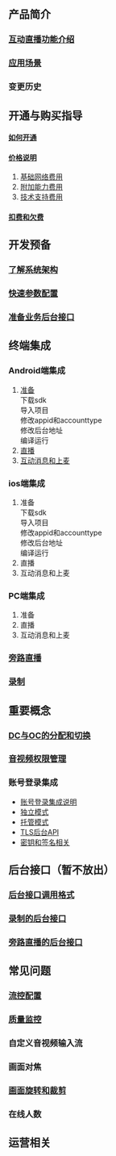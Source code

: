 ## 产品简介
### [互动直播功能介绍](https://github.com/zhaoyang21cn/suixinbo_doc/blob/master/doc2/Introduction.md)
### [应用场景](https://www.qcloud.com/doc/product/268/3160)
### 变更历史
## 开通与购买指导
#### [如何开通](https://www.qcloud.com/doc/product/268/4899)
#### [价格说明](https://www.qcloud.com/doc/product/268/5127)
1. [基础网络费用](https://www.qcloud.com/doc/product/268/5128)
2. [附加能力费用](https://www.qcloud.com/doc/product/268/5129)
3. [技术支持费用](https://www.qcloud.com/doc/product/268/5130)

#### [扣费和欠费](https://www.qcloud.com/doc/product/268/3166)

## 开发预备
### [了解系统架构](https://github.com/zhaoyang21cn/suixinbo_doc/blob/master/doc2/Architecture.md)
### [快速参数配置](https://github.com/zhaoyang21cn/suixinbo_doc/blob/master/doc2/fastConfig.md)
### [准备业务后台接口](https://github.com/zhaoyang21cn/suixinbo_doc/blob/master/doc2/serverInit.md)

## 终端集成
### Android端集成
1. [准备](../随心播/Android随心播集成/beforeHand.md) <br/>
	下载sdk<br/>
	导入项目<br/>
	修改appid和accounttype<br/>
	修改后台地址<br/>
	编译运行<br/>
2. [直播](https://github.com/zhaoyang21cn/ILiveSDK_Android_Demos/blob/master/doc/ILiveSDK/ILVLiveManager.md)
3. [互动消息和上麦](https://github.com/zhaoyang21cn/ILiveSDK_Android_Demos/blob/master/doc/ILiveSDK/ILVLiveSenior.md)

### ios端集成
1. 准备<br/>
 	下载sdk<br/>
	导入项目<br/>
	修改appid和accounttype<br/>
	修改后台地址<br/>
	编译运行<br/>
2. 直播
3. 互动消息和上麦

### PC端集成
1. 准备
2. 直播
3. 互动消息和上麦



### [旁路直播](https://github.com/zhaoyang21cn/suixinbo_doc/blob/master/doc2/pushStream.md)

### [录制](https://github.com/zhaoyang21cn/suixinbo_doc/blob/master/doc2/record.md)

## 重要概念

### [DC与OC的分配和切换](https://github.com/zhaoyang21cn/suixinbo_doc/blob/master/doc2/oddc.md)
### [音视频权限管理](https://github.com/zhaoyang21cn/suixinbo_doc/blob/master/doc2/enterRoomParam.md)

### 账号登录集成
* [账号登录集成说明](https://www.qcloud.com/doc/product/268/3328)
* [独立模式](https://www.qcloud.com/doc/product/268/3329)
* [托管模式](https://www.qcloud.com/doc/product/268/3330)
* [TLS后台API](https://www.qcloud.com/doc/product/268/3331)
* [密钥和签名相关](https://www.qcloud.com/doc/product/268/3332)


## 后台接口（暂不放出）
### [后台接口调用格式](https://github.com/zhaoyang21cn/suixinbo_doc/blob/master/doc2/restCall.md)
### [录制的后台接口](https://github.com/zhaoyang21cn/suixinbo_doc/blob/master/doc2/restCallRecord.md)
### [旁路直播的后台接口](https://github.com/zhaoyang21cn/suixinbo_doc/blob/master/doc2/restCallPushStream.md)


## 常见问题
### [流控配置](https://github.com/zhaoyang21cn/suixinbo_doc/blob/master/doc2/spearConfig.md)
### [质量监控](https://github.com/zhaoyang21cn/suixinbo_doc/blob/master/doc2/avmonitor.md)
### 自定义音视频输入流
### 画面对焦
### [画面旋转和裁剪](https://github.com/zhaoyang21cn/suixinbo_doc/blob/master/doc2/rotate.md)
### 在线人数


## 运营相关
